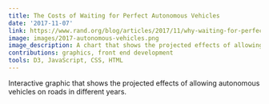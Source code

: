```yaml
---
title: The Costs of Waiting for Perfect Autonomous Vehicles
date: '2017-11-07'
link: https://www.rand.org/blog/articles/2017/11/why-waiting-for-perfect-autonomous-vehicles-may-cost-lives.html
image: images/2017-autonomous-vehicles.png
image_description: A chart that shows the projected effects of allowing autonomous vehicles on roads in different years.
contributions: graphics, front end development
tools: D3, JavaScript, CSS, HTML
---
```


Interactive graphic that shows the projected effects of allowing autonomous vehicles on roads in different years.
